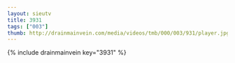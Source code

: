 ```yaml
--- 
layout: sieutv
title: 3931
tags: ["003"]
thumb: http://drainmainvein.com/media/videos/tmb/000/003/931/player.jpg
---
```

{% include drainmainvein key="3931" %} 
